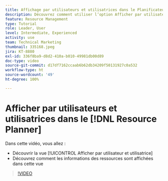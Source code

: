 ```yaml
---
title: Affichage par utilisateurs et utilisatrices dans le Planificateur de ressources
description: Découvrez comment utiliser l’option Afficher par utilisateur et utilisatrice et comment les informations des ressources sont affichées dans cette vue.
feature: Resource Management
type: Tutorial
role: Leader, User
level: Intermediate, Experienced
activity: use
team: Technical Marketing
thumbnail: 335168.jpeg
jira: KT-8880
exl-id: 336f8ba9-d8d2-410a-b010-49981db00d89
doc-type: video
source-git-commit: d17df7162ccaab6b62db34209f50131927c0a532
workflow-type: ht
source-wordcount: '49'
ht-degree: 100%

---
```


# Afficher par utilisateurs et utilisatrices dans le [!DNL Resource Planner]

Dans cette vidéo, vous allez :

* Découvrir la vue [!UICONTROL Afficher par utilisateur et utilisatrice]
* Découvrez comment les informations des ressources sont affichées dans cette vue


>[!VIDEO](https://video.tv.adobe.com/v/3443808/?quality=12&learn=on&enablevpops&captions=fre_fr)
